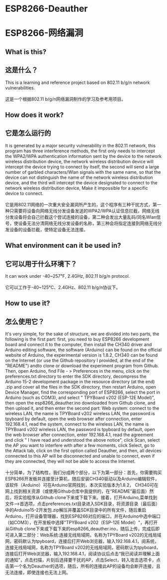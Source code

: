 # ESP8266-Deauther
# ESP8266-网络漏洞

## What is this?
## 这是什么？
This is a learning and reference project based on 802.11 b/g/n network vulnerabilities.<br><br>
这是一个根据802.11 b/g/n网络漏洞制作的学习及参考用项目。

## How does it work?
## 它是怎么运行的
It is generated by a major security vulnerability in the 802.11 network, this program has three interference methods, the first only needs to intercept the WPA2/WPA authentication information sent by the device to the network wireless distribution device, the network wireless distribution device will intercept the device trying to connect by itself, the second will send a large number of garbled characters/Wlan signals with the same name, so that the device can not distinguish the name of the network wireless distribution device, and the third will intercept the device designated to connect to the network wireless distribution device, Make it impossible for a specific device to connect.<br><br>
它是用802.11网络的一次重大安全漏洞所产生的，这个程序有三种干扰方式，第一种只需要将设备向网络无线分发设备发送的WPA2/WPA认证信息拦截，网络无线分发设备将会自己拦截这个尝试连接的设备，第二种会发出大量乱码/同名Wlan信号，使设备无法分清网络无线分发设备的名称，第三种会将指定连接到网络无线分发设备的设备拦截，使特定设备无法连接。

## What environment can it be used in?
## 它可以用于什么环境下？
It can work under -40\~257℉, 2.4GHz, 802.11 b/g/n protocol.<br><br>
它可以工作于-40\~125℃、2.4GHz、802.11 b/g/n协议下。

## How to use it?
## 怎么使用它？
It's very simple, for the sake of structure, we are divided into two parts, the following is the first part: first, you need to buy ESP8266 development board and connect it to the computer, then install the CH340 driver and Arduino editing software, the software (Arduino) can be found on the official website of Arduino, the experimental version is 1.8.2, CH340 can be found on the Internet (or use the Github repository I provided, at the end of the "README") andto clone or download the experiment program from Github. Then, open Arduino, find File - > Preferences in the menu, click on the preferences.txt directory to enter the SDK directory, decompress the Arduino 15-2 development package in the resource directory (at the end) .zip and cover all the files in the SDK directory, then restart Arduino, open Device Manager, find the corresponding port of ESP8266, select the port in Arduino (such as COM3), and select " TPYBoard v202 (ESP-12E Model)", then open the esp8266_deauther.ino downloaded from Github clone, and then upload it, and then enter the second part: Web system: connect to the wireless LAN, the name is TPYBoard v202 wireless LAN, the password is tpyboard by default, open the web browser after connection, enter 192.168.4.1, read the system, connect to the wireless LAN, the name is TPYBoard v202 wireless LAN, the password is tpyboard by default, open the web browser after connection, enter 192.168.4.1, read the agreement and click " I have read and understood the above notice", click Scan, select the AP you want to interfere with after a few moments, click Select, go to the Attack tab, click on the first option called Deauther, and then, all devices connected to this AP will be disconnected and unable to connect, even if they are connected, they will not be able to access the Internet.<br><br>
十分简单，为了结构性，我们分成两个部分，以下为第一部分：首先，你需要购买ESP8266开发板并连接至计算机，随后安装CH340驱动以及Arduino编辑软件，该软件（Arduino）可在Arduino官网找到，本次实验版本为1.8.2， CH340可在网上找到相关资源（或使用Github仓库中我提供的，在“README”最后面）然后，将实验程序从Github clone下来或下载下来。接着，打开Arduino,菜单找到 文件—>首选项，点击preferences.txt目录进入SDK目录，将资源目录（最后面）中的Arduino15-2开发包.zip解压并覆盖SDK目录中的所有文件，随后重启Arduino，打开设备管理器，找到ESP8266对应的端口，并在Arduino中选中端口（如COM3），在开发板中选择"TPYBoard v202（ESP-12E Model）"，再打开从Github clone下来或下载下来的esp8266_deauther.ino，随后上传，完成后即可进入第二部分：Web系统:连接无线局域网，名称为TPYBoard v202的无线局域网，密码默认为tpyboard，连接后打开Web浏览器，输入192.168.4.1，阅系统，连接无线局域网，名称为TPYBoard v202的无线局域网，密码默认为tpyboard，连接后打开Web浏览器，输入192.168.4.1，阅读协议后点击“我已阅读并理解上面的通知”，点击扫描，片刻后选择要干扰的AP，点击Select，转入攻击选项卡，点击第一个名为Deauther的选项，随后，所有的连接此AP的设备均会断开连接，且无法连接，即使连接也无法上网。
